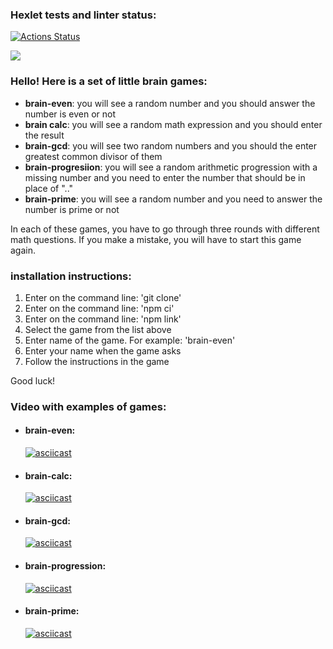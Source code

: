 ### Hexlet tests and linter status:
[![Actions Status](https://github.com/Elanieli/frontend-project-44/workflows/hexlet-check/badge.svg)](https://github.com/Elanieli/frontend-project-44/actions)

<a href="https://codeclimate.com/github/Elanieli/frontend-project-44/maintainability"><img src="https://api.codeclimate.com/v1/badges/54354022d6a8dd8cb3ea/maintainability" /></a>

<p> 
<h3>Hello! Here is a set of little brain games:</h3>
<ul>
<li><b>brain-even</b>: you will see a random number and you should answer the number is even or not </li>
<li><b>brain calc</b>: you will see a random math expression and you should enter the result </li>
<li><b>brain-gcd</b>: you will see two random numbers and you should the enter greatest common divisor of them </li>
<li><b>brain-progresiion</b>: you will see a random arithmetic progression with a missing number and you need to enter the number that should be in place of ".." </li>
<li><b>brain-prime</b>: you will see a random number and you need to answer the number is prime or not </li>
</ul>

In each of these games, you have to go through three rounds with different math questions. If you make a mistake, you will have to start this game again.

<h3>installation instructions:</h3>
<ol>
<li>Enter on the command line: 'git clone'</li>
<li>Enter on the command line: 'npm ci'</li>
<li>Enter on the command line: 'npm link'</li>
<li>Select the game from the list above</li>
<li>Enter name of the game. For example: 'brain-even'</li>
<li>Enter your name when the game asks</li>
<li>Follow the instructions in the game</li>
</ol>

Good luck! 
</p>

<h3>Video with examples of games:</h3>

<ul>
<li><h4>brain-even:</h4> 

[![asciicast](https://asciinema.org/a/543382.svg)](https://asciinema.org/a/543382) 
</li>

<li><h4>brain-calc:</h4> 

[![asciicast](https://asciinema.org/a/v6V755YV7MOzPq5JpyK84U3l7.svg)](https://asciinema.org/a/v6V755YV7MOzPq5JpyK84U3l7) 
</li>

<li><h4>brain-gcd:</h4> 

[![asciicast](https://asciinema.org/a/HR4LKDZ3kYpWWsdU3Tu6x7h1C.svg)](https://asciinema.org/a/HR4LKDZ3kYpWWsdU3Tu6x7h1C) 
</li>

<li><h4>brain-progression:</h4> 

[![asciicast](https://asciinema.org/a/U4dwCP5PZW4hjIGTPgo3ixitK.svg)](https://asciinema.org/a/U4dwCP5PZW4hjIGTPgo3ixitK) 
</li>

<li><h4>brain-prime:</h4> 

[![asciicast](https://asciinema.org/a/tHTeDotvOhdSCBXqU3iN61rHe.svg)](https://asciinema.org/a/tHTeDotvOhdSCBXqU3iN61rHe) 
</li>
</ul>
